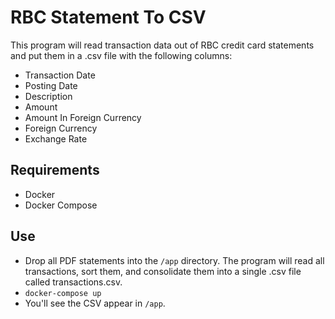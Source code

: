 # RBC Statement To CSV

This program will read transaction data out of RBC credit card statements and put them in a .csv file with the following columns:

- Transaction Date
- Posting Date
- Description
- Amount
- Amount In Foreign Currency
- Foreign Currency
- Exchange Rate

## Requirements

- Docker
- Docker Compose

## Use

- Drop all PDF statements into the `/app` directory. The program will read all transactions, sort them, and consolidate them into a single .csv file called transactions.csv.
- `docker-compose up`
- You'll see the CSV appear in `/app`.

